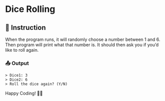# Dice Rolling

## 📄 Instruction
When the program runs, it will randomly choose a number between 1 and 6. Then program will print what that number is. It should then ask you if you’d like to roll again.



### 📤 Output

```
> Dice1: 3 
> Dice2: 6
> Roll the dice again? (Y/N)
```


Happy Coding! 🚀✨

